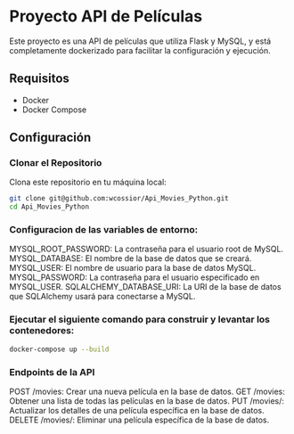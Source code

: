 # Proyecto API de Películas

Este proyecto es una API de películas que utiliza Flask y MySQL, y está completamente dockerizado para facilitar la configuración y ejecución.

## Requisitos

- Docker
- Docker Compose

## Configuración

### Clonar el Repositorio

Clona este repositorio en tu máquina local:

```sh
git clone git@github.com:wcossior/Api_Movies_Python.git
cd Api_Movies_Python
```
### Configuracion de las variables de entorno:

MYSQL_ROOT_PASSWORD: La contraseña para el usuario root de MySQL.
MYSQL_DATABASE: El nombre de la base de datos que se creará.
MYSQL_USER: El nombre de usuario para la base de datos MySQL.
MYSQL_PASSWORD: La contraseña para el usuario especificado en MYSQL_USER.
SQLALCHEMY_DATABASE_URI: La URI de la base de datos que SQLAlchemy usará para conectarse a MySQL.

### Ejecutar el siguiente comando para construir y levantar los contenedores:

```sh
docker-compose up --build
```

### Endpoints de la API

POST /movies: Crear una nueva película en la base de datos.
GET /movies: Obtener una lista de todas las películas en la base de datos.
PUT /movies/<id>: Actualizar los detalles de una película específica en la base de datos.
DELETE /movies/<id>: Eliminar una película específica de la base de datos.